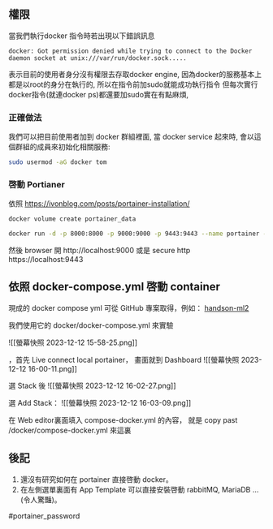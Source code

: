 ## 權限
當我們執行docker 指令時若出現以下錯誤訊息
```
docker: Got permission denied while trying to connect to the Docker daemon socket at unix:///var/run/docker.sock.....
```

表示目前的使用者身分沒有權限去存取docker engine, 因為docker的服務基本上都是以root的身分在執行的, 所以在指令前加sudo就能成功執行指令
但每次實行docker指令(就連docker ps)都還要加sudo實在有點麻煩,

### 正確做法
我們可以把目前使用者加到 docker 群組裡面, 當 docker service 起來時, 會以這個群組的成員來初始化相關服務:

``` bash
sudo usermod -aG docker tom
```

### 啓動 Portianer
依照
https://ivonblog.com/posts/portainer-installation/

```bash
docker volume create portainer_data
```

``` bash
docker run -d -p 8000:8000 -p 9000:9000 -p 9443:9443 --name portainer --restart=always -v /var/run/docker.sock:/var/run/docker.sock -v portainer_data:/data portainer/portainer-ce:latest
```

然後 browser 開 http://localhost:9000
或是 secure http  https://localhost:9443

## 依照 docker-compose.yml 啓動 container

現成的 docker compose yml 可從 GitHub 專案取得，例如：
[handson-ml2](git@github.com:ageron/handson-ml2.git)

我們使用它的 docker/docker-compose.yml 來實驗

![[螢幕快照 2023-12-12 15-58-25.png]]

，首先 Live connect local portainer， 畫面就到 Dashboard
![[螢幕快照 2023-12-12 16-00-11.png]]

選 Stack 後
![[螢幕快照 2023-12-12 16-02-27.png]]

 選 Add Stack：
![[螢幕快照 2023-12-12 16-03-09.png]]

在 Web editor裏面填入 compose-docker.yml 的內容， 就是 copy past /docker/compose-docker.yml
來這裏


## 後記

1. 還沒有研究如何在 portainer 直接啓動 docker。
2. 在左側選單裏面有 App Template 可以直接安裝啓動 rabbitMQ, MariaDB ...(令人驚豔)。



#portainer_password 

